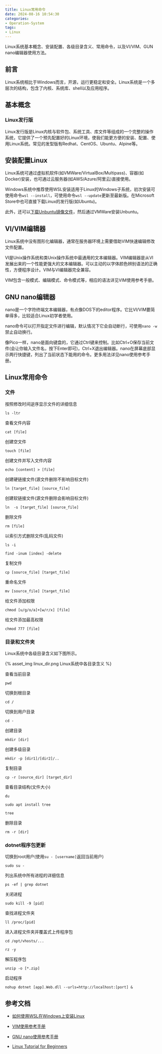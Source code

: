 ```yaml
---
title: Linux常用命令
date: 2024-08-16 10:54:30
categories:
- Operation-System
tags:
- Linux
---
```


Linux系统基本概念、安装配置、各级目录含义、常用命令，以及VI/VIM、GUN nano编辑器使用方法。

<!--more-->

## 前言

Linux系统相比于Windows而言，开源，运行更稳定和安全。Linux系统是一个多层次的结构，包含了内核、系统库、shell以及应用程序。

## 基本概念

### Linux发行版


Linux发行版是Linux内核与软件包、系统工具、库文件等组成的一个完整的操作系统，它提供了一个预先配置好的Linux环境，使我们能更方便的安装、配置、使用Linux系统。常见的发型版有Redhat、CentOS、Ubuntu、Alpine等。

## 安装配置Linux

Linux系统可通过虚拟机软件(如VMWare/VirtualBox/Multipass)、容器(如Docker)安装，也可通过云服务器(如AWS/Azure/阿里云)直接使用。

Windows系统中推荐使用WSL安装适用于Linux的Windows子系统，初次安装可使用命令`wsl --install`，可使用命令`wsl --update`更新至最新版。在Microsoft Store中也可直接下载Linux的发行版(如Ubuntu)。

此外，还可以[下载Unbuntu镜像文件]((https://cn.ubuntu.com/download))，然后通过VMWare安装Unbuntu。

## VI/VIM编辑器

Linux系统中没有图形化编辑器，通常在服务器环境上需要借助VIM快速编辑修改文件配置。

VI是Unix操作系统和类Unix操作系统中最通用的文本编辑器。VIM编辑器是从VI发展出来的一个性能更强大的文本编辑器。可以主动的以字体颜色辨别语法的正确性，方便程序设计。VIM与VI编辑器完全兼容。

VIM包含一般模式、编辑模式、命令模式等，相应的语法详见VIM使用参考手册。

## GNU nano编辑器

nano是一个字符终端文本编辑器，有点像DOS下的editor程序。它比VI/VIM要简单得多，比较适合Linux初学者使用。

nano命令可以打开指定文件进行编辑，默认情况下它会自动断行，可使用`nano -w`禁止自动换行。

像Pico一样，nano是面向键盘的，它通过Ctrl键来控制。比如Ctrl+O保存当前文件(会让你输入文件名，按下Enter即可)，Ctrl+X退出编辑器。nano在屏幕底部显示两行快捷键，列出了当前状态下能用的命令。更多用法详见nano使用参考手册。

## Linux常用命令

### 文件

按照修改时间逆序显示文件的详细信息

`ls -ltr`

查看文件内容

`cat [file]`

创建空文件

`touch [file]`

创建文件并写入文件内容

`echo [content] > [file]`

创建硬链接文件(源文件删除不影响目标文件)

`ln [target_file] [source_file]`

创建软链接文件(源文件删除会影响目标文件)

`ln  -s [target_file] [source_file]`

删除文件

`rm [file]`

以索引方式删除文件(乱码文件)

`ls -i`

`find -inum [index] -delete`

复制文件

`cp [source_file] [target_file]`

重命名文件

`mv [source_file] [target_file]`

给文件添加权限

`chmod [u/g/o/a]+[w/r/x] [file]`

给文件添加最高权限

`chmod 777 [file]`

### 目录和文件夹

Linux系统中各级目录含义如下图所示。

{% asset_img linux_dir.png Linux系统中各目录含义 %}

查看当前目录

`pwd`

切换到根目录

`cd /`

切换到用户目录

`cd -`

创建目录

`mkdir [dir]`

创建多级目录

`mkdir -p [dir1]/[dir2]/..`

复制目录

`cp -r [source_dir] [target_dir]`

查看目录结构(文件大小)

`du` 

`sudo apt install tree`

`tree`

删除目录

`rm -r [dir]`

### dotnet程序包更新

切换到root用户(使用`su - [username]`返回当前用户)

`sudo su -`

列出系统中所有进程的详细信息

`ps -ef | grep dotnet`

关闭进程

`sudo kill -9 [pid]`

查找进程文件夹

`ll /proc/[pid]`

进入进程文件夹并覆盖式上传程序包

`cd /opt/vhosts/...`

`rz -y`

解压程序包

`unzip -o [*.zip]`

启动程序

`nohup dotnet [app].Web.dll --urls=http://localhost:[port] &`


## 参考文档

- [如何使用WSL在Windows上安装Linux](https://learn.microsoft.com/zh-cn/windows/wsl/install)

- [VIM使用参考手册](https://vimcdoc.sourceforge.net/doc/editing.html)

- [GNU nano使用参考手册](https://www.nano-editor.org/dist/latest/nano.html)

- [Linux Tutorial for Beginners](https://info-ee.surrey.ac.uk/Teaching/Unix/index.html)